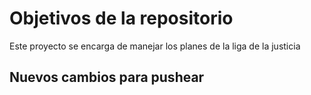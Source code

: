 # Objetivos de la repositorio

Este proyecto se encarga de manejar los planes de la liga de la justicia


## Nuevos cambios para pushear